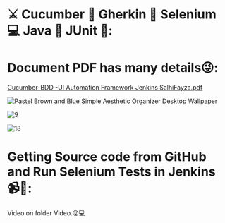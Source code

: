 # ⚔️ Cucumber 🐛 Gherkin 👾 Selenium 💻 Java 🐞 JUnit 🤍:

# Document PDF has many details😜:
[Cucumber-BDD -UI Automation Framework Jenkins SalhiFayza.pdf](https://github.com/SalhiFayza/autoTest_AmazonBDD/files/12829114/Cucumber-BDD.-UI.Automation.Framework.Jenkins.SalhiFayza.pdf)

![Pastel Brown and Blue Simple Aesthetic Organizer Desktop Wallpaper](https://github.com/SalhiFayza/autoTest_AmazonBDD/assets/60444937/efe8908e-a95a-4a64-bffd-de83d16f5209)

![9](https://github.com/SalhiFayza/autoTest_AmazonBDD/assets/60444937/01395a4d-17f6-449a-83bc-8e509ebf596a)

![18](https://github.com/SalhiFayza/autoTest_AmazonBDD/assets/60444937/0fe3cb66-7623-4784-af33-04655f816f26)

# Getting Source code from GitHub and Run Selenium Tests in Jenkins 📹🤍:
Video on folder Video.😜💻
